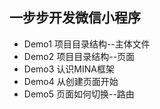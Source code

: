 ## 一步步开发微信小程序

* Demo1 项目目录结构--主体文件
* Demo2 项目目录结构--页面
* Demo3 认识MINA框架
* Demo4 从创建页面开始
* Demo5 页面如何切换--路由

